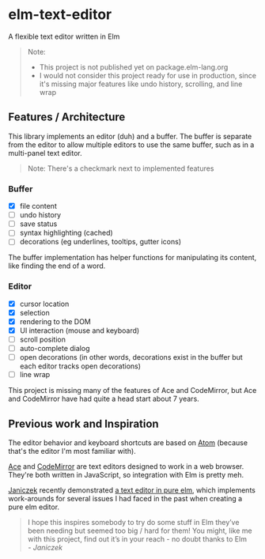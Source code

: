# elm-text-editor

A flexible text editor written in Elm

> Note:
> * This project is not published yet on package.elm-lang.org
> * I would not consider this project ready for use in production, since it's missing major features like undo history, scrolling, and line wrap

## Features / Architecture

This library implements an editor (duh) and a buffer. The buffer is separate from the editor to allow multiple editors to use the same buffer, such as in a multi-panel text editor.

> Note: There's a checkmark next to implemented features

### Buffer

- [x] file content
- [ ] undo history
- [ ] save status
- [ ] syntax highlighting (cached)
- [ ] decorations (eg underlines, tooltips, gutter icons)

The buffer implementation has helper functions for manipulating its content, like finding the end of a word.

### Editor

- [x] cursor location
- [x] selection
- [x] rendering to the DOM
- [x] UI interaction (mouse and keyboard)
- [ ] scroll position
- [ ] auto-complete dialog
- [ ] open decorations (in other words, decorations exist in the buffer but each editor tracks open decorations)
- [ ] line wrap

This project is missing many of the features of Ace and CodeMirror, but Ace and CodeMirror have had quite a head start about 7 years.

## Previous work and Inspiration

The editor behavior and keyboard shortcuts are based on [Atom][] (because that's the editor I'm most familiar with).

[Ace][] and [CodeMirror][] are text editors designed to work in a web browser. They're both written in JavaScript, so integration with Elm is pretty meh.

[Janiczek][] recently demonstrated [a text editor in pure elm][Janiczek-editor-discourse], which implements work-arounds for several issues I had faced in the past when creating a pure elm editor.

> I hope this inspires somebody to try do some stuff in Elm they’ve been needing but seemed too big / hard for them! You might, like me with this project, find out it’s in your reach - no doubt thanks to Elm  
> *- Janiczek*

[Atom]: https://atom.io
[Ace]: https://ace.c9.io
[CodeMirror]: https://codemirror.net
[Janiczek]: https://github.com/Janiczek
[Janiczek-editor-discourse]: https://discourse.elm-lang.org/t/text-editor-done-in-pure-elm/1365
